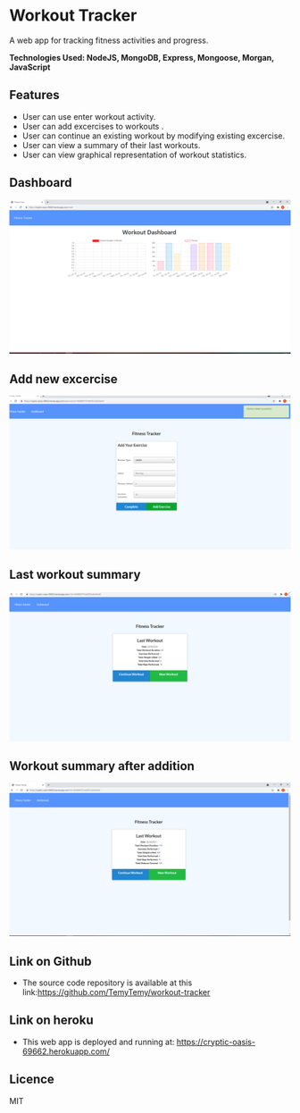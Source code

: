 # Workout Tracker
A web app for tracking fitness activities and progress.

**Technologies Used: NodeJS, MongoDB, Express, Mongoose, Morgan, JavaScript**

## Features

- User can use enter workout activity.
- User can add excercises to workouts .
- User can continue an existing workout by modifying existing excercise.
- User can view a summary of their last workouts.
- User can view graphical representation of workout statistics.


## Dashboard
![alt text](https://github.com/TemyTemy/workout-tracker/blob/main/Assets/dashboard.PNG)

## Add new excercise
![alt text](https://github.com/TemyTemy/workout-tracker/blob/main/Assets/add-workout.PNG)

## Last workout summary
![alt text](https://github.com/TemyTemy/workout-tracker/blob/main/Assets/last-workout.PNG)

## Workout summary after addition
![alt text](https://github.com/TemyTemy/workout-tracker/blob/main/Assets/summary-after-additions.PNG)


## Link on Github

- The source code repository is available at this link:https://github.com/TemyTemy/workout-tracker

## Link on heroku
- This web app is deployed and running at: https://cryptic-oasis-69662.herokuapp.com/

## Licence
MIT